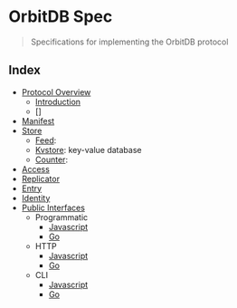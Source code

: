 # OrbitDB Spec

> Specifications for implementing the OrbitDB protocol

## Index

- [Protocol Overview](./OVERVIEW.md)
  - [Introduction]()
  - []
- [Manifest](./manifest)
- [Store](./store)
  - [Feed]():
  - [Kvstore](): key-value database
  - [Counter]():
- [Access](./access)
- [Replicator](./replicator)
- [Entry](./entry)
- [Identity](./identity)
- [Public Interfaces](./PUBLIC_INTERFACES.md)
  - Programmatic
    - [Javascript]()
    - [Go]()
  - HTTP
    - [Javascript]()
    - [Go]()
  - CLI
    - [Javascript]()
    - [Go]()
